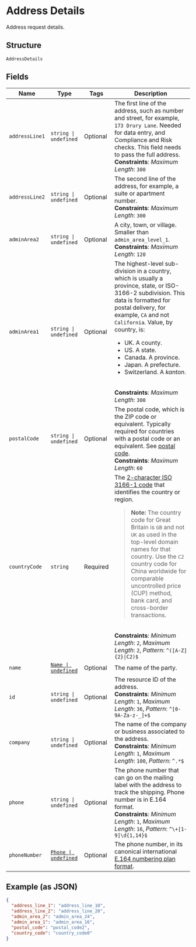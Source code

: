 
# Address Details

Address request details.

## Structure

`AddressDetails`

## Fields

| Name | Type | Tags | Description |
|  --- | --- | --- | --- |
| `addressLine1` | `string \| undefined` | Optional | The first line of the address, such as number and street, for example, `173 Drury Lane`. Needed for data entry, and Compliance and Risk checks. This field needs to pass the full address.<br>**Constraints**: *Maximum Length*: `300` |
| `addressLine2` | `string \| undefined` | Optional | The second line of the address, for example, a suite or apartment number.<br>**Constraints**: *Maximum Length*: `300` |
| `adminArea2` | `string \| undefined` | Optional | A city, town, or village. Smaller than `admin_area_level_1`.<br>**Constraints**: *Maximum Length*: `120` |
| `adminArea1` | `string \| undefined` | Optional | The highest-level sub-division in a country, which is usually a province, state, or ISO-3166-2 subdivision. This data is formatted for postal delivery, for example, `CA` and not `California`. Value, by country, is:<ul><li>UK. A county.</li><li>US. A state.</li><li>Canada. A province.</li><li>Japan. A prefecture.</li><li>Switzerland. A *kanton*.</li></ul><br>**Constraints**: *Maximum Length*: `300` |
| `postalCode` | `string \| undefined` | Optional | The postal code, which is the ZIP code or equivalent. Typically required for countries with a postal code or an equivalent. See [postal code](https://en.wikipedia.org/wiki/Postal_code).<br>**Constraints**: *Maximum Length*: `60` |
| `countryCode` | `string` | Required | The [2-character ISO 3166-1 code](/api/rest/reference/country-codes/) that identifies the country or region.<blockquote><strong>Note:</strong> The country code for Great Britain is <code>GB</code> and not <code>UK</code> as used in the top-level domain names for that country. Use the `C2` country code for China worldwide for comparable uncontrolled price (CUP) method, bank card, and cross-border transactions.</blockquote><br>**Constraints**: *Minimum Length*: `2`, *Maximum Length*: `2`, *Pattern*: `^([A-Z]{2}\|C2)$` |
| `name` | [`Name \| undefined`](../../doc/models/name.md) | Optional | The name of the party. |
| `id` | `string \| undefined` | Optional | The resource ID of the address.<br>**Constraints**: *Minimum Length*: `1`, *Maximum Length*: `36`, *Pattern*: `^[0-9A-Za-z-_]+$` |
| `company` | `string \| undefined` | Optional | The name of the company or business associated to the address.<br>**Constraints**: *Minimum Length*: `1`, *Maximum Length*: `100`, *Pattern*: `^.*$` |
| `phone` | `string \| undefined` | Optional | The phone number that can go on the mailing label with the address to track the shipping. Phone number is in E.164 format.<br>**Constraints**: *Minimum Length*: `1`, *Maximum Length*: `16`, *Pattern*: `^\+[1-9]\d{1,14}$` |
| `phoneNumber` | [`Phone \| undefined`](../../doc/models/phone.md) | Optional | The phone number, in its canonical international [E.164 numbering plan format](https://www.itu.int/rec/T-REC-E.164/en). |

## Example (as JSON)

```json
{
  "address_line_1": "address_line_10",
  "address_line_2": "address_line_20",
  "admin_area_2": "admin_area_24",
  "admin_area_1": "admin_area_16",
  "postal_code": "postal_code2",
  "country_code": "country_code0"
}
```

